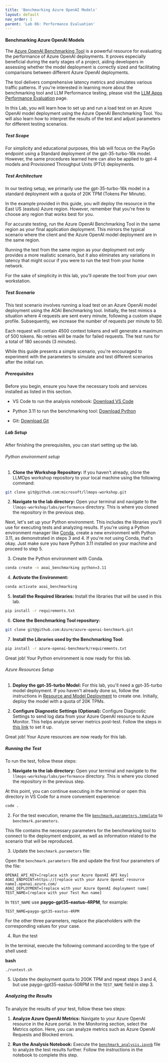 ```yaml
---
title: 'Benchmarking Azure OpenAI Models'
layout: default
nav_order: 1
parent: 'Lab 06: Performance Evaluation'
---
```

#### Benchmarking Azure OpenAI Models

The [Azure OpenAI Benchmarking Tool](https://github.com/Azure/azure-openai-benchmark) is a powerful resource for evaluating the performance of Azure OpenAI deployments. It proves especially beneficial during the early stages of a project, aiding developers in assessing whether the model deployment is correctly sized and facilitating comparisons between different Azure OpenAI deployments. 

The tool delivers comprehensive latency metrics and simulates various traffic patterns. If you're interested in learning more about the benchmarking tool and LLM Performance testing, please visit the [LLM Apps Performance Evaluation](PERFTEST_CONCEPTS.md) page.

In this Lab, you will learn how to set up and run a load test on an Azure OpenAI model deployment using the Azure OpenAI Benchmarking Tool. You will also learn how to interpret the results of the test and adjust parameters for different testing scenarios.

##### Test Scope

For simplicity and educational purposes, this lab will focus on the PayGo endpoint using a Standard deployment of the gpt-35-turbo-16k model. However, the same procedures learned here can also be applied to gpt-4 models and Provisioned Throughput Units (PTU) deployments.

##### Test Architecture

In our testing setup, we primarily use the gpt-35-turbo-16k model in a standard deployment with a quota of 20K TPM (Tokens Per Minute).

In the example provided in this guide, you will deploy the resource in the East US (eastus) Azure region. However, remember that you're free to choose any region that works best for you.

For accurate testing, run the Azure OpenAI Benchmarking Tool in the same region as your final application deployment. This mirrors the typical scenario where the client and the Azure OpenAI model deployment are in the same region.

Running the test from the same region as your deployment not only provides a more realistic scenario, but it also eliminates any variations in latency that might occur if you were to run the test from your home network.

For the sake of simplicity in this lab, you'll operate the tool from your own workstation.

##### Test Scenario

This test scenario involves running a load test on an Azure OpenAI model deployment using the AOAI Benchmarking tool. Initially, the test mimics a situation where 4 requests are sent every minute, following a custom shape profile. Subsequently, we increase the number of requests per minute to 50.

Each request will contain 4500 context tokens and will generate a maximum of 500 tokens. No retries will be made for failed requests. The test runs for a total of 180 seconds (3 minutes).

While this guide presents a simple scenario, you're encouraged to experiment with the parameters to simulate and test different scenarios after the initial run.

##### Prerequisites

Before you begin, ensure you have the necessary tools and services installed as listed in this section.

- VS Code to run the analysis notebook: [Download VS Code](https://code.visualstudio.com/Download)

- Python 3.11 to run the benchmarking tool: [Download Python](https://www.python.org/downloads/release/python-3118/)

- Git: [Download Git](https://git-scm.com/downloads)

##### Lab Setup

After finishing the prerequisites, you can start setting up the lab.

###### Python environment setup

1. **Clone the Workshop Repository:** If you haven't already, clone the LLMOps workshop repository to your local machine using the following command:

```bash
git clone git@github.com:microsoft/llmops-workshop.git
```

2. **Navigate to the lab directory:** Open your terminal and navigate to the `llmops-workshop/labs/performance` directory. This is where you cloned the repository in the previous step.

Next, let's set up your Python environment. This includes the libraries you'll use for executing tests and analyzing results. If you're using a Python environment manager like [Conda](https://docs.anaconda.com/free/miniconda/), create a new environment with Python 3.11, as demonstrated in steps 3 and 4. If you're not using Conda, that's okay. Just make sure you have Python 3.11 installed on your machine and proceed to step 5.

3. Create the Python environment with Conda.

```bash
conda create -n aoai_benchmarking python=3.11
```

4. **Activate the Environment:**

```bash
conda activate aoai_benchmarking
```

5. **Install the Required libraries:** Install the libraries that will be used in this lab.

```bash
pip install -r requirements.txt
```

6. **Clone the Benchmarking Tool repository:**

```bash
git clone git@github.com:Azure/azure-openai-benchmark.git
```

7. **Install the Libraries used by the Benchmarking Tool:**

```bash
pip install -r azure-openai-benchmark/requirements.txt
```

Great job! Your Python environment is now ready for this lab.

###### Azure Resources Setup

1. **Deploy the gpt-35-turbo Model:** For this lab, you'll need a gpt-35-turbo model deployment. If you haven't already done so, follow the instructions in [Resource and Model Deployment](https://learn.microsoft.com/en-us/azure/ai-services/openai/how-to/create-resource) to create one. Initially, deploy the model with a quota of 20K TPMs.

2. **Configure Diagnostic Settings (Optional):** Configure Diagnostic Settings to send log data from your Azure OpenAI resource to Azure Monitor. This helps analyze server metrics post-test. Follow the steps in [this link](https://learn.microsoft.com/en-us/azure/ai-services/openai/how-to/monitoring#configure-diagnostic-settings) to set it up.

Great job! Your Azure resources are now ready for this lab.

##### Running the Test

To run the test, follow these steps:

1. **Navigate to the lab directory:** Open your terminal and navigate to the `llmops-workshop/labs/performance` directory. This is where you cloned the repository in the previous step.

At this point, you can continue executing in the terminal or open this directory in VS Code for a more convenient experience:

```bash
code .
```

2. For the test execution, rename the file [`benchmark.parameters.template`](benchmark.parameters.template) to `benchmark.parameters`.

This file contains the necessary parameters for the benchmarking tool to connect to the deployment endpoint, as well as information related to the scenario that will be reproduced.

3. Update the `benchmark.parameters` file:

Open the `benchmark.parameters` file and update the first four parameters of the file:

```
OPENAI_API_KEY=[replace with your Azure OpenAI API key]
AOAI_ENDPOINT=https://[replace with your Azure OpenAI resource name].openai.azure.com/
AOAI_DEPLOYMENT=[replace with your Azure OpenAI deployment name]
TEST_NAME=[replace with your Test Run name]
```

In `TEST_NAME` use **paygo-gpt35-eastus-4RPM**, for example:

`TEST_NAME=paygo-gpt35-eastus-4RPM`

For the other three parameters, replace the placeholders with the corresponding values for your case.

4. Run the test

In the terminal, execute the following command according to the type of shell used:

**bash**

```
./runtest.sh
```

5. Update the deployment quota to 200K TPM and repeat steps 3 and 4, but use paygo-gpt35-eastus-50RPM in the `TEST_NAME` field in step 3.

##### Analyzing the Results

To analyze the results of your test, follow these two steps:

1. **Analyze Azure OpenAI Metrics:** Navigate to your Azure OpenAI resource in the Azure portal. In the Monitoring section, select the Metrics option. Here, you can analyze metrics such as Azure OpenAI Requests and Blocked errors.

2. **Run the Analysis Notebook:** Execute the [`benchmark_analysis.ipynb`](../benchmark_analysis.ipynb) file to analyze the test results further. Follow the instructions in the notebook to complete this step.